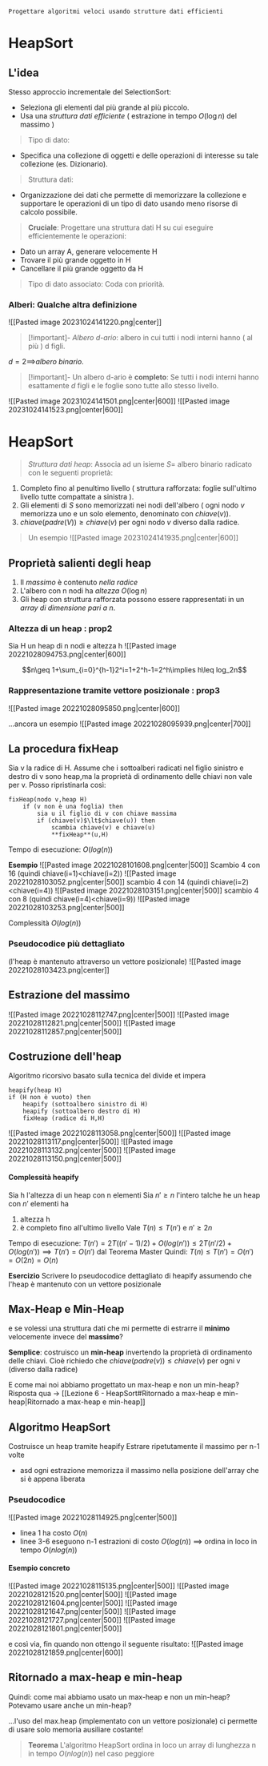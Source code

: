 	Progettare algoritmi veloci usando strutture dati efficienti
# HeapSort
## L'idea
Stesso approccio incrementale del SelectionSort:
- Seleziona gli elementi dal più grande al più piccolo.
- Usa una *struttura dati efficiente* ( estrazione in tempo $O(\log n)$ del massimo )
>Tipo di dato:
- Specifica una collezione di oggetti e delle operazioni di interesse su tale collezione (es. Dizionario).
> Struttura dati:
- Organizzazione dei dati che permette di memorizzare la collezione e supportare le operazioni di un tipo di dato usando meno risorse di calcolo possibile.
> **Cruciale**: Progettare una struttura dati H su cui eseguire efficientemente le operazioni:
- Dato un array A, generare velocemente H
- Trovare il più grande oggetto in H
- Cancellare il più grande oggetto da H
> Tipo di dato associato: Coda con priorità.
### Alberi: Qualche altra definizione
![[Pasted image 20231024141220.png|center]]

>[!important]- *Albero d-ario*: albero in cui tutti i nodi interni hanno ( al più ) d figli.

$d=2\implies$*albero binario*.

>[!important]- Un albero d-ario è **completo**: Se tutti i nodi interni hanno esattamente $d$ figli e le foglie sono tutte allo stesso livello.
>

![[Pasted image 20231024141501.png|center|600]]
![[Pasted image 20231024141523.png|center|600]]
# HeapSort
>*Struttura dati heap*: Associa ad un isieme $S=$ albero binario radicato con le seguenti proprietà:
1) Completo fino al penultimo livello ( struttura rafforzata: foglie sull'ultimo livello tutte compattate a sinistra ).
2) Gli elementi di $S$ sono memorizzati nei nodi dell'albero ( ogni nodo $v$ memorizza uno e un solo elemento, denominato con $chiave(v)$).
3) $chiave(padre(V))\ge chiave(v)$ per ogni nodo $v$ diverso dalla radice.
> Un esempio
![[Pasted image 20231024141935.png|center|600]]
## Proprietà salienti degli heap
1. Il *massimo* è contenuto *nella radice*
2. L'albero con n nodi ha *altezza* $O(\log n)$
3. Gli heap con struttura rafforzata possono essere rappresentati in un *array di dimensione pari a n*.
### Altezza di un heap : prop2
Sia H un heap di n nodi e altezza h
![[Pasted image 20221028094753.png|center|600]]

$$n\geq 1+\sum_{i=0}^{h-1}2^i=1+2^h-1=2^h\implies h\leq log_2n$$
### Rappresentazione tramite vettore posizionale : prop3

![[Pasted image 20221028095850.png|center|600]]

...ancora un esempio
![[Pasted image 20221028095939.png|center|700]]

## La procedura fixHeap

Sia v la radice di H. Assume che i sottoalberi radicati nel figlio sinistro e destro di v sono heap,ma la proprietà di ordinamento delle chiavi non vale per v. Posso ripristinarla così:

```Pseudo-codice
fixHeap(nodo v,heap H)
	if (v non è una foglia) then
		sia u il figlio di v con chiave massima
		if (chiave(v)$\lt$chiave(u)) then
			scambia chiave(v) e chiave(u)
			**fixHeap**(u,H)
```

Tempo di esecuzione: $O(log(n))$

**Esempio**
![[Pasted image 20221028101608.png|center|500]]
Scambio 4 con 16 (quindi chiave(i=1)<chiave(i=2))
![[Pasted image 20221028103052.png|center|500]]
scambio 4 con 14 (quindi chiave(i=2)<chiave(i=4))
![[Pasted image 20221028103151.png|center|500]]
scambio 4 con 8 (quindi chiave(i=4)<chiave(i=9))
![[Pasted image 20221028103253.png|center|500]]

Complessità $O(log(n))$
### Pseudocodice più dettagliato
(l'heap è mantenuto attraverso un vettore posizionale)
![[Pasted image 20221028103423.png|center]]

## Estrazione del massimo

![[Pasted image 20221028112747.png|center|500]]
![[Pasted image 20221028112821.png|center|500]]
![[Pasted image 20221028112857.png|center|500]]

## Costruzione dell'heap

Algoritmo ricorsivo basato sulla tecnica del divide et impera

```PseudoCodice
heapify(heap H)
if (H non è vuoto) then
	heapify (sottoalbero sinistro di H)
	heapify (sottoalbero destro di H)
	fixHeap (radice di H,H)
```
![[Pasted image 20221028113058.png|center|500]]
![[Pasted image 20221028113117.png|center|500]]
![[Pasted image 20221028113132.png|center|500]]
![[Pasted image 20221028113150.png|center|500]]

#### Complessità heapify

Sia h l'altezza di un heap con n elementi
Sia $n'\geq n$ l'intero talche he un heap con $n'$ elementi ha
1. altezza h
2. è completo fino all'ultimo livello
Vale $T(n)\leq T(n')$ e $n'\geq 2n$

Tempo di esecuzione: $T(n')=2T((n'-1)/2)+O(log(n'))\leq 2T(n'/2)+O(log(n'))\implies T(n')=O(n')$ dal Teorema Master
Quindi: $T(n)\leq T(n')=O(n')=O(2n)=O(n)$

**Esercizio**
Scrivere lo pseudocodice dettagliato di heapify assumendo che l'heap è mantenuto con un vettore posizionale

## Max-Heap e Min-Heap

e se volessi una struttura dati che mi permette di estrarre il **minimo** velocemente invece del **massimo**?

**Semplice**: costruisco un **min-heap** invertendo la proprietà di ordinamento delle chiavi. Cioè richiedo che $chiave(padre(v))\leq chiave(v)$ per ogni v (diverso dalla radice)

E come mai noi abbiamo progettato un max-heap e non un min-heap?
Risposta qua $\to$ [[Lezione 6 - HeapSort#Ritornado a max-heap e min-heap|Ritornado a max-heap e min-heap]]

## Algoritmo HeapSort

Costruisce un heap tramite heapify
Estrare ripetutamente il massimo per n-1 volte
- asd ogni estrazione memorizza il massimo nella posizione dell'array che si è appena liberata

### Pseudocodice
![[Pasted image 20221028114925.png|center|500]]

- linea 1 ha costo $O(n)$
- linee 3-6 eseguono n-1 estrazioni di costo $O(log(n))$
$\implies$ ordina in loco in tempo $O(nlog(n))$

#### Esempio concreto

![[Pasted image 20221028115135.png|center|500]]
![[Pasted image 20221028121520.png|center|500]]
![[Pasted image 20221028121604.png|center|500]]
![[Pasted image 20221028121647.png|center|500]]
![[Pasted image 20221028121727.png|center|500]]
![[Pasted image 20221028121801.png|center|500]]

e così via, fin quando non ottengo il seguente risultato:
![[Pasted image 20221028121859.png|center|600]]

## Ritornado a max-heap e min-heap

Quindi: come mai abbiamo usato un max-heap e non un min-heap? Potevamo usare anche un min-heap?

...l'uso del max.heap (implementato con un vettore posizionale) ci permette di usare solo memoria ausiliare costante!

>**Teorema**
>L'algoritmo HeapSort ordina in loco un array di lunghezza n in tempo $O(n log(n))$ nel caso peggiore

